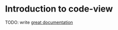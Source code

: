 # Introduction to code-view

TODO: write [great documentation](http://jacobian.org/writing/great-documentation/what-to-write/)

